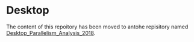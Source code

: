 # Desktop
The content of this repoitory has been moved to antohe repisitory named [Desktop_Parallelism_Analysis_2018](https://github.com/SiyingFeng1995/Desktop_Parallelism_Analysis_2018).
